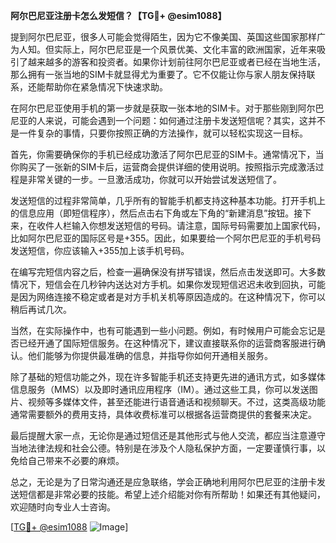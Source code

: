 **阿尔巴尼亚注册卡怎么发短信？【TG💪+ @esim1088】**

提到阿尔巴尼亚，很多人可能会觉得陌生，因为它不像美国、英国这些国家那样广为人知。但实际上，阿尔巴尼亚是一个风景优美、文化丰富的欧洲国家，近年来吸引了越来越多的游客和投资者。如果你计划前往阿尔巴尼亚或者已经在当地生活，那么拥有一张当地的SIM卡就显得尤为重要了。它不仅能让你与家人朋友保持联系，还能帮助你在紧急情况下快速求助。

在阿尔巴尼亚使用手机的第一步就是获取一张本地的SIM卡。对于那些刚到阿尔巴尼亚的人来说，可能会遇到一个问题：如何通过注册卡发送短信呢？其实，这并不是一件复杂的事情，只要你按照正确的方法操作，就可以轻松实现这一目标。

首先，你需要确保你的手机已经成功激活了阿尔巴尼亚的SIM卡。通常情况下，当你购买了一张新的SIM卡后，运营商会提供详细的使用说明。按照指示完成激活过程是非常关键的一步。一旦激活成功，你就可以开始尝试发送短信了。

发送短信的过程非常简单，几乎所有的智能手机都支持这种基本功能。打开手机上的信息应用（即短信程序），然后点击右下角或左下角的“新建消息”按钮。接下来，在收件人栏输入你想发送短信的号码。请注意，国际号码需要加上国家代码，比如阿尔巴尼亚的国际区号是+355。因此，如果要给一个阿尔巴尼亚的手机号码发送短信，你应该输入+355加上该手机号码。

在编写完短信内容之后，检查一遍确保没有拼写错误，然后点击发送即可。大多数情况下，短信会在几秒钟内送达对方手机。如果你发现短信迟迟未收到回执，可能是因为网络连接不稳定或者是对方手机关机等原因造成的。在这种情况下，你可以稍后再试几次。

当然，在实际操作中，也有可能遇到一些小问题。例如，有时候用户可能会忘记是否已经开通了国际短信服务。在这种情况下，建议直接联系你的运营商客服进行确认。他们能够为你提供最准确的信息，并指导你如何开通相关服务。

除了基础的短信功能之外，现在许多智能手机还支持更先进的通讯方式，如多媒体信息服务（MMS）以及即时通讯应用程序（IM）。通过这些工具，你可以发送图片、视频等多媒体文件，甚至还能进行语音通话和视频聊天。不过，这类高级功能通常需要额外的费用支持，具体收费标准可以根据各运营商提供的套餐来决定。

最后提醒大家一点，无论你是通过短信还是其他形式与他人交流，都应当注意遵守当地法律法规和社会公德。特别是在涉及个人隐私保护方面，一定要谨慎行事，以免给自己带来不必要的麻烦。

总之，无论是为了日常沟通还是应急联络，学会正确地利用阿尔巴尼亚的注册卡发送短信都是非常必要的技能。希望上述介绍能对你有所帮助！如果还有其他疑问，欢迎随时向专业人士咨询。

[[TG💪+ @esim1088](https://t.me/s/esim1088) ![Image](https://i.postimg.cc/4NQfJmqS/Snipaste-2025-05-13-00-14-12.png)]
